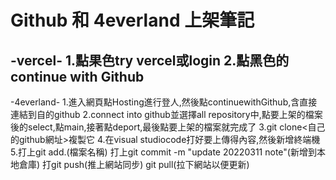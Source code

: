 # Github 和 4everland 上架筆記
-vercel-
1.點果色try vercel或login
2.點黑色的continue with Github
--------------------------------------
-4everland-
1.進入網頁點Hosting進行登人,然後點continuewithGithub,含直接連結到自的github
2.connect into github並選擇all repository中,點要上架的檔案後的select,點main,接著點deport,最後點要上架的檔案就完成了
3.git clone<自己的github網址>複製它
4.在visual studiocode打好要上傳得內容,然後新增終端機
5.打上git add.(檔案名稱)
  打上git commit -m "update 20220311 note"(新增到本地倉庫)
  打git push(推上網站同步)
    git pull(拉下網站以便更新)